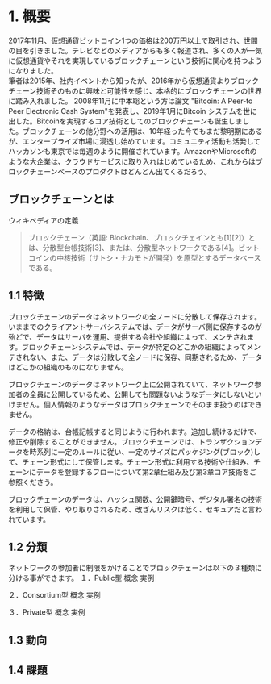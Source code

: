 # 1. 概要
 2017年11月、仮想通貨ビットコイン1つの価格は200万円以上で取引され、世間の目を引きました。テレビなどのメディアからも多く報道され、多くの人が一気に仮想通貨やそれを実現しているブロックチェーンという技術に関心を持つようになりました。  
 筆者は2015年、社内イベントから知ったが、2016年から仮想通貨よりブロックチェーン技術そのものに興味と可能性を感じ、本格的にブロックチェーンの世界に踏み入れました。
 2008年11月に中本聡という方は論文 "Bitcoin: A Peer-to Peer Electronic Cash System"を発表し、2019年1月にBitcoin システムを世に出した。Bitcoinを実現するコア技術としてのブロックチェーンも誕生しました。ブロックチェーンの他分野への活用は、10年経った今でもまだ黎明期にあるが、エンタープライズ市場に浸透し始めています。コミュニティ活動も活発してハッカソンも東京では毎週のように開催されています。AmazonやMicrosoftのような大企業は、クラウドサービスに取り入れはじめているため、これからはブロックチェーンベースのプロダクトはどんどん出てくるだろう。

## ブロックチェーンとは
ウィキペディアの定義

> ブロックチェーン（英語: Blockchain、ブロックチェインとも[1][2]）とは、分散型台帳技術[3]、または、分散型ネットワークである[4]。ビットコインの中核技術（サトシ・ナカモトが開発）を原型とするデータベースである。



## 1.1 特徴
 ブロックチェーンのデータはネットワークの全ノードに分散して保存されます。いままでのクライアントサーバシステムでは、データがサーバ側に保存するのが殆どで、データはサーバを運用、提供する会社や組織によって、メンテされます。ブロックチェーンシステムでは、データが特定のどこかの組織によってメンテされない、また、データは分散して全ノードに保存、同期されるため、データはどこかの組織のものになりません。

 ブロックチェーンのデータはネットワーク上に公開されていて、ネットワーク参加者の全員に公開しているため、公開しても問題ないようなデータにしないといけません。個人情報のようなデータはプロックチェーンでそのまま扱うのはできません。

 データの格納は、台帳記帳すると同じように行われます。追加し続けるだけで、修正や削除することができません。ブロックチェーンでは、トランザクションデータを時系列に一定のルールに従い、一定のサイズにパッケジング(ブロック)して、チェーン形式にして保管します。チェーン形式に利用する技術や仕組み、チェーンにデータを登録するフローについて第2章仕組み及び第3章コア技術をご参照くださう。

 ブロックチェーンのデータは、ハッシュ関数、公開鍵暗号、デジタル署名の技術を利用して保管、やり取りされるため、改ざんリスクは低く、セキュアだと言われています。

## 1.2 分類
 ネットワークの参加者に制限をかけることでブロックチェーンは以下の３種類に分ける事ができます。
 １．Public型
 概念
 実例

 ２．Consortium型
 概念
 実例

 ３．Private型
 概念
 実例

## 1.3 動向
## 1.4 課題
